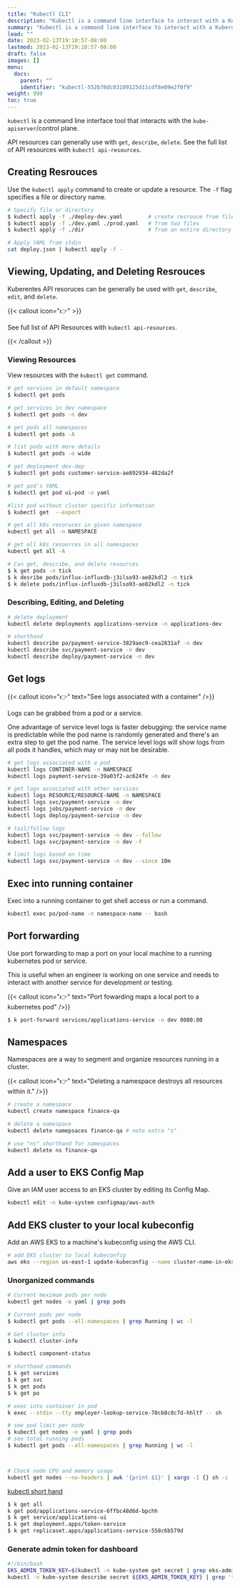 ```yaml
---
title: "Kubectl CLI"
description: "Kubectl is a command line interface to interact with a Kubernetes cluster."
summary: "Kubectl is a command line interface to interact with a Kubernetes cluster."
lead: ""
date: 2023-02-13T19:10:57-08:00
lastmod: 2023-02-13T19:10:57-08:00
draft: false
images: []
menu:
  docs:
    parent: ""
    identifier: "kubectl-552b78dc03109125d11cdf8e09e2f0f9"
weight: 999
toc: true
---
```


`kubectl` is a command line interface tool that interacts with the `kube-apiserver`/control plane.

API resources can generally use with `get`, `describe`, `delete`. See the full list of API resources with `kubectl api-resources`.

## Creating Resrouces

Use the `kubectl apply` command to create or update a resource. The `-f` flag specifies a file or directory name.

```bash
# Specify file or directory
$ kubectl apply -f ./deploy-dev.yaml        # create resrouce from file
$ kubectl apply -f ./dev.yaml ./prod.yaml   # from two files
$ kubectl apply -f ./dir                    # from an entire directory

# Apply YAML from stdin
cat deploy.json | kubectl apply -f -
```

## Viewing, Updating, and Deleting Resrouces

Kuberentes API resoruces can be generally be used with `get`, `describe`, `edit`, and `delete`.

{{< callout icon="👉" >}}

<p>See full list of API Resources with <code>kubectl api-resources</code>.</p>
{{< /callout >}}

### Viewing Resources

View resources with the `kubectl get` command.

```bash
# get services in default namespace
$ kubectl get pods

# get services in dev namespace
$ kubectl get pods -n dev

# get pods all namespaces
$ kubectl get pods -A

# list pods with more details
$ kubectl get pods -o wide

# get deployment dev-dep
$ kubectl get pods customer-service-ae892934-482da2f

# get pod's YAML
$ kubectl get pod ui-pod -o yaml

#list pod without cluster specific information
$ kubectl get  --export

# get all k8s resoruces in given namespace
kubectl get all -n NAMESPACE

# get all k8s resources in all namespaces
kubectl get all -A

# Can get, describe, and delete resources
$ k get pods -n tick
$ k desribe pods/influx-influxdb-j3ilso93-ae82kdl2 -n tick
$ k delete pods/influx-influxdb-j3ilso93-ae82kdl2 -n tick
```

### Describing, Editing, and Deleting

```bash
# delete deployment
kubectl delete deployments applications-service -n applications-dev

# shorthand
kubectl describe po/payment-service-3829aec9-cea2831af -n dev
kubectl describe svc/payment-service -n dev
kubectl describe deploy/payment-service -n dev
```

## Get logs

{{< callout icon="👉" text="See logs associated with a container" />}}

Logs can be grabbed from a pod or a service.

One advantage of service level logs is faster debugging: the service name is predictable while the pod name is randomly generated and there's an extra step to get the pod name. The service level logs will show logs from all pods it handles, which may or may not be desirable.

```bash
# get logs associated with a pod
kubectl logs CONTINER-NAME -n NAMESPACE
kubectl logs payment-service-39a03f2-ac624fe -n dev

# get logs associated with other services
kubectl logs RESOURCE/RESOURCE-NAME -n NAMESPACE
kubectl logs svc/payment-service -n dev
kubectl logs jobs/payment-service -n dev
kubectl logs deploy/payment-service -n dev

# tail/follow logs
kubectl logs svc/payment-service -n dev --follow
kubectl logs svc/payment-service -n dev -f

# limit logs based on time
kubectl logs svc/payment-service -n dev --since 10m
```

## Exec into running container

Exec into a running container to get shell access or run a command.

```bash
kubectl exec po/pod-name -n namespace-name -- bash
```

## Port forwarding

Use port forwarding to map a port on your local machine to a running kubernetes pod or service.

This is useful when an engineer is working on one service and needs to interact with another service for development or testing.

{{< callout icon="👉" text="Port fowarding maps a local port to a kubernetes pod" />}}

```bash
$ k port-forward services/applications-service -n dev 8080:80
```

## Namespaces

Namespaces are a way to segment and organize resources running in a cluster.

{{< callout icon="👉" text="Deleting a namespace destroys all resources within it." />}}

```bash
# create a namespace
kubectl create namespace finance-qa

# delete a namespace
kubectl delete namepsaces finance-qa # note extra "s"

# use "ns" shorthand for namespaces
kubectl delete ns finance-qa
```

## Add a user to EKS Config Map

Give an IAM user access to an EKS cluster by editing its Config Map.

```bash
kubectl edit -n kube-system configmap/aws-auth
```

## Add EKS cluster to your local kubeconfig

Add an AWS EKS to a machine's kubeconfig using the AWS CLI.

```bash
# add EKS cluster to local kubeconfig
aws eks --region us-east-1 update-kubeconfig --name cluster-name-in-eks-ce548264
```

### Unorganized commands

```bash
# Current meximum pods per node
kubectl get nodes -o yaml | grep pods

# Current pods per node
$ kubectl get pods --all-namespaces | grep Running | wc -l
```

```bash
# Get cluster info
$ kubectl cluster-info

$ kubectl component-status

# shorthand commands
$ k get services
$ k get svc
$ k get pods
$ k get po

# exec into container in pod
k exec --stdin --tty employer-lookup-service-78cb8c8c7d-hhltf -- sh

# see pod limit per node
$ kubectl get nodes -o yaml | grep pods
# see total running pods
$ kubectl get pods --all-namespaces | grep Running | wc -l



# Check node CPU and memory usage
kubectl get nodes --no-headers | awk '{print $1}' | xargs -I {} sh -c 'echo {}; kubectl describe node {} | grep Allocated -A 5 | grep -ve Event -ve Allocated -ve percent -ve -- ; echo'
```

[kubectl short hand](https://blog.heptio.com/kubectl-resource-short-names-heptioprotip-c8eff9fb7202)

```bash
$ k get all
k get pod/applications-service-6ffbc48d6d-bpchh
$ k get service/applications-ui
$ k get deployment.apps/token-service
$ k get replicaset.apps/applications-service-558c6b579d

```

### Generate admin token for dashboard

```bash
#!/bin/bash
EKS_ADMIN_TOKEN_KEY=$(kubectl -n kube-system get secret | grep eks-admin | awk '{print $1}')
kubectl -n kube-system describe secret ${EKS_ADMIN_TOKEN_KEY} | grep 'token:'
```
